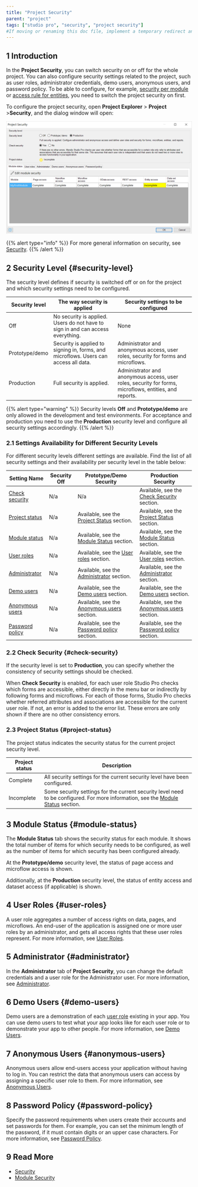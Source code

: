```yaml
---
title: "Project Security"
parent: "project"
tags: ["studio pro", "security", "project security"]
#If moving or renaming this doc file, implement a temporary redirect and let the respective team know they should update the URL in the product. See Mapping to Products for more details.
---
```


## 1 Introduction

In the **Project Security**, you can switch security on or off for the whole project. You can also configure security settings related to the project, such as user roles, administrator credentials, demo users, anonymous users, and password policy. To be able to configure, for example, [security per module](module-security) or [access rule for entities](access-rules), you need to switch the project security on first. 

To configure the project security, open **Project Explorer** > **Project** >**Security**, and the dialog window will open:

![](attachments/project-security/project-security-dialog.png)

{{% alert type="info" %}}
For more general information on security, see [Security](security).
{{% /alert %}}

## 2 Security Level {#security-level}

The security level defines if security is switched off or on for the project and which security settings need to be configured.

| Security level | The way security is applied | Security settings to be configured |
| --- | --- | --- |
| Off | No security is applied. Users do not have to sign in and can access everything. | None |
| Prototype/demo | Security is applied to signing in, forms, and microflows. Users can access all data. | Administrator and anonymous access, user roles, security for forms and microflows. |
| Production | Full security is applied. | Administrator and anonymous access, user roles, security for forms, microflows, entities, and reports. |

{{% alert type="warning" %}}
Security levels **Off** and **Prototype/demo** are only allowed in the development and test environments. For acceptance and production you need to use the **Production** security level and configure all security settings accordingly.
{{% /alert %}}

### 2.1 Settings Availability for Different Security Levels

For different security levels different settings are available. Find the list of all security settings and their availability per security level in the table below: 

| Setting Name                        | Security Off | Prototype/Demo Security                                      | Production Security                                          |
| ----------------------------------- | ------------ | ------------------------------------------------------------ | ------------------------------------------------------------ |
| [Check security](#check-security)   | N/a          | N/a                                                          | Available, see the [Check Security](#check-security) section. |
| [Project status](#project-status)   | N/a          | Available, see the [Project Status](#project-status) section. | Available, see the [Project Status](#project-status) section. |
| [Module status](#module-status)     | N/a          | Available, see the [Module Status](#module-status) section.  | Available, see the [Module Status](#module-status) section.  |
| [User roles](#user-roles)           | N/a          | Available, see the [User roles](#user-roles) section.        | Available, see the [User roles](#user-roles) section.        |
| [Administrator](#administrator)     | N/a          | Available, see the [Administrator](#administrator) section.  | Available, see the [Administrator](#administrator) section.  |
| [Demo users](#demo-users)           | N/a          | Available, see the [Demo users](#demo-users) section.        | Available, see the [Demo users](#demo-users) section.        |
| [Anonymous users](#anonymous-users) | N/a          | Available, see the [Anonymous users](#anonymous-users) section. | Available, see the [Anonymous users](#anonymous-users) section. |
| [Password policy](#password-policy) | N/a          | Available, see the [Password policy](#password-policy) section. | Available, see the [Password policy](#password-policy) section. |

### 2.2 Check Security {#check-security}

If the security level is set to **Production**, you can specify whether the consistency of security settings should be checked. 

When **Check Security** is enabled, for each user role Studio Pro checks which forms are accessible, either directly in the menu bar or indirectly by following forms and microflows. For each of those forms, Studio Pro checks whether referred attributes and associations are accessible for the current user role. If not, an error is added to the error list. These errors are only shown if there are no other consistency errors.

### 2.3 Project Status {#project-status}

The project status indicates the security status for the current project security level.

| Project status | Description |
| --- | --- |
| Complete | All security settings for the current security level have been configured. |
| Incomplete | Some security settings for the current security level need to be configured. For more information, see the [Module Status](#module-status) section. |

## 3 Module Status {#module-status}

The **Module Status** tab shows the security status for each module. It shows the total number of items for which security needs to be configured, as well as the number of items for which security has been configured already. 

At the **Prototype/demo** security level, the status of page access and microflow access is shown.

Additionally, at the **Production** security level, the status of entity access and dataset access (if applicable) is shown.

## 4 User Roles {#user-roles}

A user role aggregates a number of access rights on data, pages, and microflows. An end-user of the application is assigned one or more user roles by an administrator, and gets all access rights that these user roles represent. For more information, see [User Roles](user-roles).

## 5 Administrator {#administrator}

In the **Administrator** tab of **Project Security**, you can change the default credentials and a user role for the Administrator user. For more information, see [Administrator](administrator). 

## 6 Demo Users {#demo-users}

Demo users are a demonstration of each [user role](user-roles) existing in your app. You can use demo users to test what your app looks like for each user role or to demonstrate your app to other people. For more information, see [Demo Users](demo-users). 

## 7 Anonymous Users {#anonymous-users}

Anonymous users allow end-users access your application without having to log in. You can restrict the data that anonymous users can access by assigning a specific user role to them. For more information, see [Anonymous Users](anonymous-users).

## 8 Password Policy {#password-policy}

Specify the password requirements when users create their accounts and set passwords for them. For example, you can set the minimum length of the password, if it must contain digits or an upper case characters. For more information, see [Password Policy](password-policy). 

## 9 Read More

* [Security](security)
* [Module Security](module-security)
